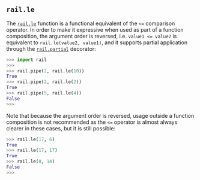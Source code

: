 ## `rail.le`

The [`rail.le`](#raille) function is a functional equivalent of the `<=` comparison operator. In order to make it expressive when used as part of a function composition, the argument order is reversed, i.e. `value1 <= value2` is equivalent to `rail.le(value2, value1)`, and it supports partial application through the [`rail.partial`](./rail.partial.md#railpartial) decorator:

```python
>>> import rail
>>>
>>> rail.pipe(2, rail.le(10))
True
>>> rail.pipe(2, rail.le(2))
True
>>> rail.pipe(5, rail.le(4))
False
>>>
```

Note that because the argument order is reversed, usage outside a function composition is not recommended as the `<=` operator is almost always clearer in these cases, but it is still possible:

```python
>>> rail.le(17, 6)
True
>>> rail.le(17, 17)
True
>>> rail.le(8, 14)
False
>>>
```
